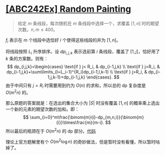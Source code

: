 # [[ABC242Ex] Random Painting](https://atcoder.jp/contests/abc242/tasks/abc242_h)

>给定 $m$ 条线段，每次随机在 $m$ 条线段中选择一个，求覆盖 $[1,n]$ 时的期望次数。$n,m\leq 400$。

$f_i$ 表示在 $m$ 个线段中选恰好 $i$ 个使得这些线段的并为 $[1,n]$。

将线段按照 $L_i$ 升序排序。设 $dp_{i,j,k}$ 表示选前第 $i$ 条线段，覆盖了 $[1,j]$，恰好用了 $k$ 条的方案数。则有：
$$
dp_{i,j,k}=\begin{cases}
  \text{if } j< R_i, & dp_{i-1,j,k}
  \\
  \text{if } j=R_i, & dp_{i-1,j,k}+\sum\limits_{l=L_i-1}^{R_i}dp_{i-1,l,k-1}
  \\
  \text{if } j>R_i, & dp_{i-1,j,k-1}+dp_{i-1,j,k}
\end{cases}.
$$
由于中间只有 $j=R_i$ 时需要用到约为 $O(n)$ 的求和，所以总的 dp 复杂度是 $O(m^2n)$ 的。

那么原题的答案就是：在选出的集合大小为 $|S|$ 时没有覆盖 $[1,n]$ 的概率乘上选出一个新的元素的期望次数的加和。即：
$$
\sum_{i=0}^m\frac{\binom{m}{i}-dp_{m,n,i}}{\binom{m}{i}}\times\frac{m}{m-i}.
$$
所以最后的瓶颈在于 $O(m^2n)$ 的 dp 部分。[代码](https://atcoder.jp/contests/abc242/submissions/38113213)

理论上官方题解里有个 $O(m^2\log n)$ 的奇妙做法，但是暂时没有看懂，所以暂时咕掉了。